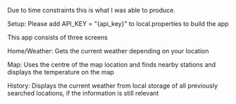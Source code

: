 Due to time constraints this is what I was able to produce.

Setup:
Please add 
API_KEY = "{api_key}"
to local.properties to build the app

This app consists of three screens

Home/Weather:
Gets the current weather depending on your location

Map:
Uses the centre of the map location and finds nearby stations and displays the temperature on the map

History:
Displays the current weather from local storage of all previously searched locations, if the information is still relevant
